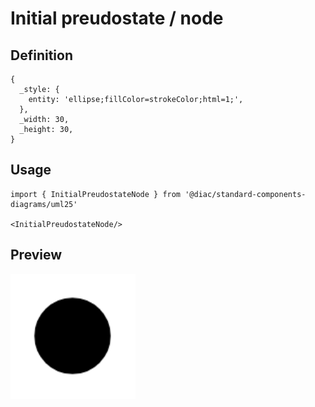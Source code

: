 # Initial preudostate / node

## Definition

```
{
  _style: { 
    entity: 'ellipse;fillColor=strokeColor;html=1;',
  },
  _width: 30,
  _height: 30,
}
```

## Usage

```
import { InitialPreudostateNode } from '@diac/standard-components-diagrams/uml25'

<InitialPreudostateNode/>
```

## Preview

<img src="./initial-preudostate-node.png" width="200"/>
